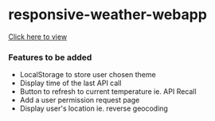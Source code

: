 # responsive-weather-webapp

[Click here to view](https://f4r105.github.io/responsive-weather-webapp/)

### Features to be added
- LocalStorage to store user chosen theme
- Display time of the last API call
- Button to refresh to current temperature ie. API Recall
- Add a user permission request page
- Display user's location ie. reverse geocoding

